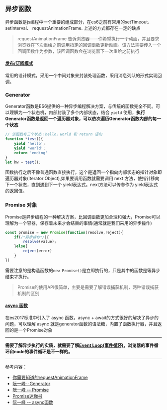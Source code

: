 ## 异步函数
异步函数是js编程中一个重要的组成部分，在es6之前有常用的setTimeout、 setInterval、 requestAnimationFrame. 上述的方式都存在一定的缺点
> requestAnimationFrame 告诉浏览器——你希望执行一个动画，并且要求浏览器在下次重绘之前调用指定的回调函数更新动画。该方法需要传入一个回调函数作为参数，该回调函数会在浏览器下一次重绘之前执行

#### [发布/订阅模式](../designmode/观察者模式.md)
常用的设计模式，采用一个中间对象来封装处理函数，采用消息列队的形式实现回调。

### Generator
Generator函数是ES6提供的一种异步编程解决方案，与传统的函数完全不同。可以理解为一个状态机，内部封装了多个内部状态，结合 `yield` 使用，**执行Generator函数是返回一个遍历器对象，可以依次遍历Generator函数内部的每一个状态**
```js
// 该函数有三个状态：hello，world 和 return 语句
function *test(){
    yield 'hello';
    yield 'world';
    return 'ending'
}
let hw = test();
```
函数执行之后不像普通函数直接执行，这个是返回一个指向内部状态的指针对象即遍历器对象(Iterator Object),如果要调用函数就需要调用 next 方法，使指针移向下一个状态，直到遇到下一个 yield表达式。next方法可以传参作为 yield表达式的返回值。

### Promise 对象
Promise是异步编程的一种解决方案，比回调函数更加合理和强大，Promise可以理解为一个容器，保存着未来才会结束的事情(通常就是我们采用的异步操作)
```js
const promise = new Promise(function(resolve,reject){
    if(/*异步操作*/){
        resolve(value);
    }else{
        reject(error)
    }
})
```
需要注意的是构造函数的`new Promise()`是立即执行的，只是其中的函数是等异步结束才执行。
> Promise的使用API很简单，主要是需要了解错误捕获机制，两种错误捕获机制的区别

#### [async 函数](./async.md)
在es2017标准中引入了 async 函数，async + await的方式很好的解决了异步的问题，可以理解 async 就是generator函数的语法糖，内置了函数执行器，并且返回的是一个Promise对象

---
**需要了解异步执行的实质，就需要了解[Event Loop(事件循环)](../accumulation/eventloop.md)，浏览器的事件循环和node的事件循环是不一样的。**

---
参考内容：
- [你需要知道的requestAnimationFrame](https://juejin.im/post/5a82f0626fb9a06358657c9c)
- [阮一峰--Generator](http://es6.ruanyifeng.com/#docs/generator)
- [阮一峰 -- Promise](http://es6.ruanyifeng.com/#docs/promise)
- [Promise迷你书](http://liubin.org/promises-book/)
- [阮一峰 -- async函数](http://es6.ruanyifeng.com/#docs/async)